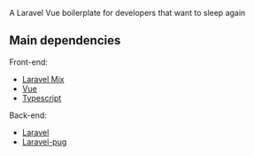 A Laravel Vue boilerplate for developers that want to sleep again

## Main dependencies

Front-end:

* [Laravel Mix](https://github.com/JeffreyWay/laravel-mix)
* [Vue](https://github.com/vuejs/vue)
* [Typescript](https://github.com/microsoft/TypeScript)

Back-end:

* [Laravel](https://github.com/laravel/laravel)
* [Laravel-pug](https://github.com/BKWLD/laravel-pug)